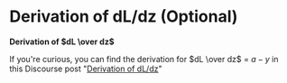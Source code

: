 # Derivation of dL/dz (Optional)

**Derivation of $dL \over dz$**

If you're curious, you can find the derivation for $dL \over dz$ = $a - y$ in this Discourse post "[Derivation of dL/dz](https://discourse.deeplearning.ai/t/derivation-of-dl-dz/165)"